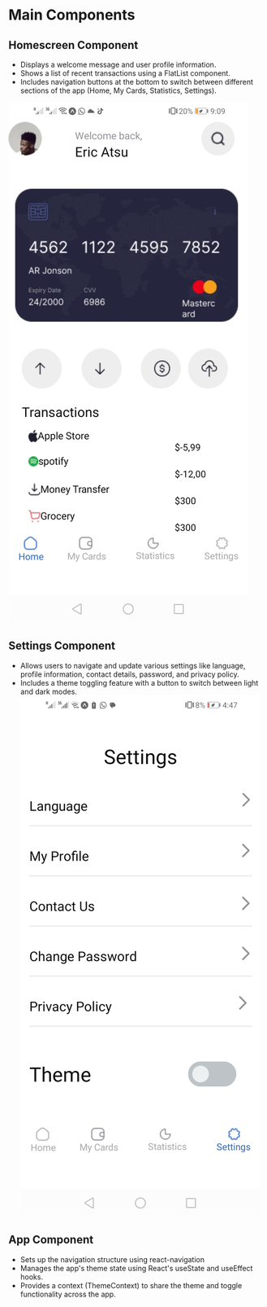 # Main Components

## Homescreen Component

* Displays a welcome message and user profile information.
* Shows a list of recent transactions using a FlatList component.
* Includes navigation buttons at the bottom to switch between different sections of the app (Home, My Cards, Statistics, Settings).

![homescreen](./Home.jpg)


## Settings Component
* Allows users to navigate and update various settings like language, profile information, contact details, password, and privacy policy.
* Includes a theme toggling feature with a button to switch between light and dark modes.
![settings](ImageSetting-1.jpg)

## App Component

* Sets up the navigation structure using react-navigation
* Manages the app's theme state using React's useState and useEffect hooks.
* Provides a context (ThemeContext) to share the theme and toggle functionality across the app.


